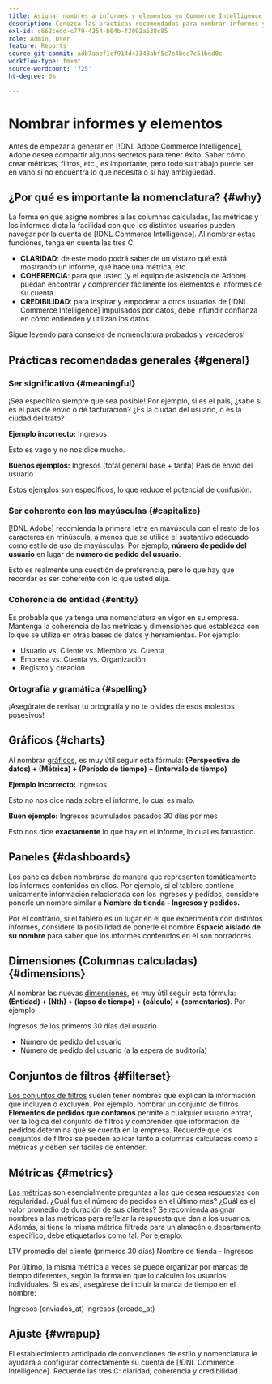 ```yaml
---
title: Asignar nombres a informes y elementos en Commerce Intelligence
description: Conozca las prácticas recomendadas para nombrar informes y elementos en  [!DNL Commerce Intelligence].
exl-id: c662cedd-c779-4254-b04b-f3092a538c85
role: Admin, User
feature: Reports
source-git-commit: adb7aaef1cf914d43348abf5c7e4bec7c51bed0c
workflow-type: tm+mt
source-wordcount: '725'
ht-degree: 0%

---
```


# Nombrar informes y elementos

Antes de empezar a generar en [!DNL Adobe Commerce Intelligence], Adobe desea compartir algunos secretos para tener éxito. Saber cómo crear métricas, filtros, etc., es importante, pero todo su trabajo puede ser en vano si no encuentra lo que necesita o si hay ambigüedad.

## ¿Por qué es importante la nomenclatura? {#why}

La forma en que asigne nombres a las columnas calculadas, las métricas y los informes dicta la facilidad con que los distintos usuarios pueden navegar por la cuenta de [!DNL Commerce Intelligence]. Al nombrar estas funciones, tenga en cuenta las tres C:

* **CLARIDAD**: de este modo podrá saber de un vistazo qué está mostrando un informe, qué hace una métrica, etc.
* **COHERENCIA**: para que usted (y el equipo de asistencia de Adobe) puedan encontrar y comprender fácilmente los elementos e informes de su cuenta.
* **CREDIBILIDAD**: para inspirar y empoderar a otros usuarios de [!DNL Commerce Intelligence] impulsados por datos, debe infundir confianza en cómo entienden y utilizan los datos.

Sigue leyendo para consejos de nomenclatura probados y verdaderos!

## Prácticas recomendadas generales {#general}

### Ser significativo {#meaningful}

¡Sea específico siempre que sea posible! Por ejemplo, si es el país, ¿sabe si es el país de envío o de facturación? ¿Es la ciudad del usuario, o es la ciudad del trato?

**Ejemplo incorrecto:**
Ingresos

Esto es vago y no nos dice mucho.

**Buenos ejemplos:**
Ingresos (total general base + tarifa)
País de envío del usuario

Estos ejemplos son específicos, lo que reduce el potencial de confusión.

### Ser coherente con las mayúsculas {#capitalize}

[!DNL Adobe] recomienda la primera letra en mayúscula con el resto de los caracteres en minúscula, a menos que se utilice el sustantivo adecuado como estilo de uso de mayúsculas. Por ejemplo, **número de pedido del usuario** en lugar de **número de pedido del usuario**.

Esto es realmente una cuestión de preferencia, pero lo que hay que recordar es ser coherente con lo que usted elija.

### Coherencia de entidad {#entity}

Es probable que ya tenga una nomenclatura en vigor en su empresa. Mantenga la coherencia de las métricas y dimensiones que establezca con lo que se utiliza en otras bases de datos y herramientas. Por ejemplo:

* Usuario vs. Cliente vs. Miembro vs. Cuenta
* Empresa vs. Cuenta vs. Organización
* Registro y creación

### Ortografía y gramática {#spelling}

¡Asegúrate de revisar tu ortografía y no te olvides de esos molestos posesivos!

## Gráficos {#charts}

Al nombrar [gráficos](../tutorials/using-visual-report-builder.md), es muy útil seguir esta fórmula: **(Perspectiva de datos) + (Métrica) + (Período de tiempo) + (Intervalo de tiempo)**

**Ejemplo incorrecto:**
Ingresos

Esto no nos dice nada sobre el informe, lo cual es malo.

**Buen ejemplo:**
Ingresos acumulados pasados 30 días por mes

Esto nos dice **exactamente** lo que hay en el informe, lo cual es fantástico.

## Paneles {#dashboards}

Los paneles deben nombrarse de manera que representen temáticamente los informes contenidos en ellos. Por ejemplo, si el tablero contiene únicamente información relacionada con los ingresos y pedidos, considere ponerle un nombre similar a **Nombre de tienda - Ingresos y pedidos.**

Por el contrario, si el tablero es un lugar en el que experimenta con distintos informes, considere la posibilidad de ponerle el nombre **Espacio aislado de su nombre** para saber que los informes contenidos en él son borradores.

## Dimensiones (Columnas calculadas) {#dimensions}

Al nombrar las nuevas [dimensiones](../data-analyst/data-warehouse-mgr/creating-calculated-columns.md), es muy útil seguir esta fórmula: **(Entidad) + (Nth) + (lapso de tiempo) + (cálculo) + (comentarios)**. Por ejemplo:

Ingresos de los primeros 30 días del usuario
* Número de pedido del usuario
* Número de pedido del usuario (a la espera de auditoría)

## Conjuntos de filtros {#filterset}

[Los conjuntos de filtros](../data-user/reports/ess-manage-data-filters.md) suelen tener nombres que explican la información que incluyen o excluyen. Por ejemplo, nombrar un conjunto de filtros **Elementos de pedidos que contamos** permite a cualquier usuario entrar, ver la lógica del conjunto de filtros y comprender qué información de pedidos determina qué se cuenta en la empresa. Recuerde que los conjuntos de filtros se pueden aplicar tanto a columnas calculadas como a métricas y deben ser fáciles de entender.

## Métricas {#metrics}

[Las métricas](../data-user/reports/ess-manage-data-metrics.md) son esencialmente preguntas a las que desea respuestas con regularidad. ¿Cuál fue el número de pedidos en el último mes? ¿Cuál es el valor promedio de duración de sus clientes? Se recomienda asignar nombres a las métricas para reflejar la respuesta que dan a los usuarios. Además, si tiene la misma métrica filtrada para un almacén o departamento específico, debe etiquetarlos como tal. Por ejemplo:

LTV promedio del cliente (primeros 30 días)
Nombre de tienda - Ingresos

Por último, la misma métrica a veces se puede organizar por marcas de tiempo diferentes, según la forma en que lo calculen los usuarios individuales. Si es así, asegúrese de incluir la marca de tiempo en el nombre:

Ingresos (enviados\_at)
Ingresos (creado\_at)

## Ajuste {#wrapup}

El establecimiento anticipado de convenciones de estilo y nomenclatura le ayudará a configurar correctamente su cuenta de [!DNL Commerce Intelligence]. Recuerde las tres C: claridad, coherencia y credibilidad.
